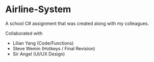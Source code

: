 # Airline-System
A school C# assignment that was created along with my colleagues. 


Collaborated with
  - Lilian Yang (Code/Functions)
  - Steve Wemin (Hotkeys / Final Revision)
  - Sir Angel (UI/UX Design)
